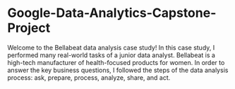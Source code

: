 # Google-Data-Analytics-Capstone-Project
Welcome to the Bellabeat data analysis case study! In this case study, I performed many real-world tasks of a junior data
analyst. Bellabeat is a high-tech manufacturer of health-focused products for women. In order to answer the key business questions, I followed the steps of the
data analysis process: ask, prepare, process, analyze, share, and act.
